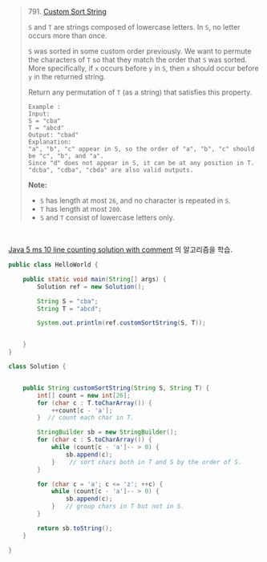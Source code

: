 > 791. [Custom Sort String](https://leetcode.com/problems/custom-sort-string/description/)
>
> `S` and `T` are strings composed of lowercase letters. In `S`, no letter occurs more than once.
>
> `S` was sorted in some custom order previously. We want to permute the characters of `T` so that they match the order that `S` was sorted. More specifically, if `x` occurs before `y` in `S`, then `x` should occur before `y` in the returned string.
>
> Return any permutation of `T` (as a string) that satisfies this property.
>
> ```
> Example :
> Input: 
> S = "cba"
> T = "abcd"
> Output: "cbad"
> Explanation: 
> "a", "b", "c" appear in S, so the order of "a", "b", "c" should be "c", "b", and "a". 
> Since "d" does not appear in S, it can be at any position in T. "dcba", "cdba", "cbda" are also valid outputs.
> ```
>
>  
>
> **Note:**
>
> - `S` has length at most `26`, and no character is repeated in `S`.
> - `T` has length at most `200`.
> - `S` and `T` consist of lowercase letters only.

<br>

[Java 5 ms 10 line counting solution with comment](https://leetcode.com/problems/custom-sort-string/discuss/116615/Java-5-ms-10-line-counting-solution-with-comment) 의 알고리즘을 학습.

```java
public class HelloWorld {

    public static void main(String[] args) {
        Solution ref = new Solution();

        String S = "cba";
        String T = "abcd";

        System.out.println(ref.customSortString(S, T));


    }
}

class Solution {


    public String customSortString(String S, String T) {
        int[] count = new int[26];
        for (char c : T.toCharArray()) {
            ++count[c - 'a'];
        }  // count each char in T.

        StringBuilder sb = new StringBuilder();
        for (char c : S.toCharArray()) {
            while (count[c - 'a']-- > 0) {
                sb.append(c);
            }    // sort chars both in T and S by the order of S.
        }

        for (char c = 'a'; c <= 'z'; ++c) {
            while (count[c - 'a']-- > 0) {
                sb.append(c);
            }   // group chars in T but not in S.
        }

        return sb.toString();
    }

}
```

<br>

